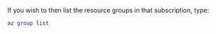If you wish to then list the resource groups in that subscription, type:
```PowerShell
az group list